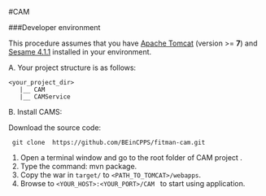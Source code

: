 #CAM 

###Developer environment

This procedure assumes that you have [Apache Tomcat](https://tomcat.apache.org/download-80.cgi) (version >= **7**)
and [Sesame 4.1.1](https://sourceforge.net/projects/sesame/files/Sesame%204/4.1.1/openrdf-sesame-4.1.1-sdk.zip/download) installed in your environment.

A. Your project structure is as follows: <br/>
```
<your_project_dir>
   |__ CAM
   |__ CAMService
```
B. Install CAMS: <br/>

Download the source code:
```
 git clone  https://github.com/BEinCPPS/fitman-cam.git
```

1.	Open a terminal window and go to the root folder of CAM project .
2.	Type the command: mvn package.
3.	Copy the war in ```target/``` to ```<PATH_TO_TOMCAT>/webapps```.
4.	Browse to ```<YOUR_HOST>:<YOUR_PORT>/CAM ``` to start using application.

